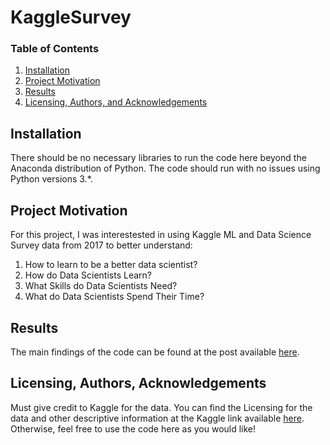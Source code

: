 # KaggleSurvey


### Table of Contents

1. [Installation](#installation)
2. [Project Motivation](#motivation)
3. [Results](#results)
4. [Licensing, Authors, and Acknowledgements](#licensing)

## Installation <a name="installation"></a>

There should be no necessary libraries to run the code here beyond the Anaconda distribution of Python.  The code should run with no issues using Python versions 3.*.

## Project Motivation<a name="motivation"></a>

For this project, I was interestested in using Kaggle ML and Data Science Survey data from 2017 to better understand:

1. How to learn to be a better data scientist?
2. How do Data Scientists Learn?
3. What Skills do Data Scientists Need?
4. What do Data Scientists Spend Their Time?

## Results<a name="results"></a>

The main findings of the code can be found at the post available [here](https://medium.com/@josh_2774/how-do-you-become-a-developer-5ef1c1c68711).

## Licensing, Authors, Acknowledgements<a name="licensing"></a>

Must give credit to Kaggle for the data.  You can find the Licensing for the data and other descriptive information at the Kaggle link available [here](https://www.kaggle.com/kaggle/kaggle-survey-2017).  Otherwise, feel free to use the code here as you would like! 
